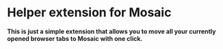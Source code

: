 # Helper extension for Mosaic

**This is just a simple extension that allows you to move all your currently opened browser tabs to Mosaic with one click.**